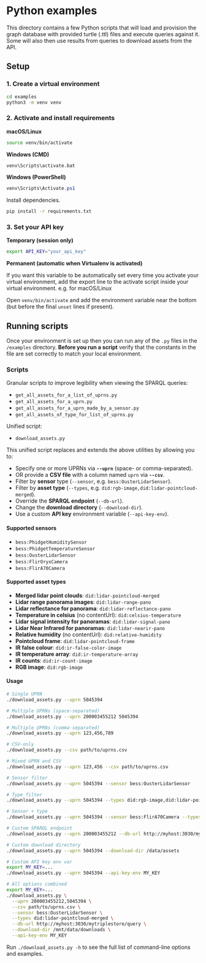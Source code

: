 # Python examples

This directory contains a few Python scripts that will load and provision the graph database with provided turtle (.ttl) files and execute queries against it. Some will also then use results from queries to download assets from the API.

## Setup

### 1. Create a virtual environment

```bash
cd examples
python3 -m venv venv
```

### 2. Activate and install requirements

**macOS/Linux**
```bash
source venv/bin/activate
```

**Windows (CMD)**
```bash
venv\Scripts\activate.bat
```

**Windows (PowerShell)**
```powershell
venv\Scripts\Activate.ps1
```

Install dependencies.
```bash
pip install -r requirements.txt
```

### 3. Set your API key

**Temporary (session only)**
```bash
export API_KEY="your_api_key"
```

**Permanent (automatic when Virtualenv is activated)**

If you want this variable to be automatically set every time you activate your virtual environment, add the export line to the activate script inside your virtual environment. e.g. for macOS/Linux

Open `venv/bin/activate` and add the environment variable near the bottom (but before the final `unset` lines if present).

## Running scripts

Once your environment is set up then you can run any of the `.py` files in the `/examples` directory. **Before you run a script** verify that the constants in the file are set correctly to match your local environment.

### Scripts

Granular scripts to improve legibility when viewing the SPARQL queries:
- `get_all_assets_for_a_list_of_uprns.py`
- `get_all_assets_for_a_uprn.py`
- `get_all_assets_for_a_uprn_made_by_a_sensor.py`
- `get_all_assets_of_type_for_list_of_uprns.py`

Unified script:
- `download_assets.py`

This unified script replaces and extends the above utilities by allowing you to:

- Specify one or more UPRNs via **`--uprn`** (space- or comma-separated).
- OR provide a **CSV file** with a column named `uprn` via **`--csv`**.
- Filter by **sensor** type (`--sensor`, e.g. `bess:OusterLidarSensor`).
- Filter by **asset type** (`--types`, e.g. `did:rgb-image,did:lidar-pointcloud-merged`).
- Override the **SPARQL endpoint** (`--db-url`).
- Change the **download directory** (`--download-dir`).
- Use a custom **API key** environment variable (`--api-key-env`).

#### Supported sensors

- `bess:PhidgetHumiditySensor`
- `bess:PhidgetTemperatureSensor`
- `bess:OusterLidarSensor`
- `bess:FlirOryxCamera`
- `bess:FlirA70Camera`

#### Supported asset types

- **Merged lidar point clouds**: `did:lidar-pointcloud-merged`
- **Lidar range panorama images**: `did:lidar-range-pano`
- **Lidar reflectance for panorama**: `did:lidar-reflectance-pano`
- **Temperature in celsius** (no contentUrl): `did:celsius-temperature`
- **Lidar signal intensity for panoramas**: `did:lidar-signal-pano`
- **Lidar Near Infrared for panoramas**: `did:lidar-nearir-pano`
- **Relative humidity** (no contentUrl): `did:relative-humidity`
- **Pointcloud frame**: `did:lidar-pointcloud-frame`
- **IR false colour**: `did:ir-false-color-image`
- **IR temperature array**: `did:ir-temperature-array`
- **IR counts**: `did:ir-count-image`
- **RGB image**: `did:rgb-image`

#### Usage

```bash
# Single UPRN
./download_assets.py --uprn 5045394

# Multiple UPRNs (space-separated)
./download_assets.py --uprn 200003455212 5045394

# Multiple UPRNs (comma-separated)
./download_assets.py --uprn 123,456,789

# CSV-only
./download_assets.py --csv path/to/uprns.csv

# Mixed UPRN and CSV
./download_assets.py --uprn 123,456 --csv path/to/uprns.csv

# Sensor filter
./download_assets.py --uprn 5045394 --sensor bess:OusterLidarSensor

# Type filter
./download_assets.py --uprn 5045394 --types did:rgb-image,did:lidar-pointcloud-merged

# Sensor + type
./download_assets.py --uprn 5045394 --sensor bess:FlirA70Camera --types did:ir-count-image

# Custom SPARQL endpoint
./download_assets.py --uprn 200003455212 --db-url http://myhost:3030/mytriplestore/query

# Custom download directory
./download_assets.py --uprn 5045394 --download-dir /data/assets

# Custom API key env var
export MY_KEY=...
./download_assets.py --uprn 5045394 --api-key-env MY_KEY

# All options combined
export MY_KEY=...
./download_assets.py \
  --uprn 200003455212,5045394 \
  --csv path/to/uprns.csv \
  --sensor bess:OusterLidarSensor \
  --types did:lidar-pointcloud-merged \
  --db-url http://myhost:3030/mytriplestore/query \
  --download-dir /mnt/data/downloads \
  --api-key-env MY_KEY
```

Run `./download_assets.py -h` to see the full list of command-line options and examples.
